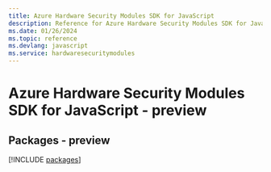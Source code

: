 ```yaml
---
title: Azure Hardware Security Modules SDK for JavaScript
description: Reference for Azure Hardware Security Modules SDK for JavaScript
ms.date: 01/26/2024
ms.topic: reference
ms.devlang: javascript
ms.service: hardwaresecuritymodules
---
```

# Azure Hardware Security Modules SDK for JavaScript - preview
## Packages - preview
[!INCLUDE [packages](hardware-security-modules-index.md)]